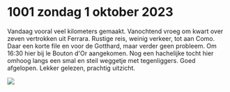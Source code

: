 # 1001 zondag 1 oktober 2023
Vandaag vooral veel kilometers gemaakt. Vanochtend vroeg om kwart over zeven vertrokken uit Ferrara. Rustige reis, weinig verkeer, tot aan Como. Daar een korte file en voor de Gotthard, maar verder geen probleem. Om 16:30 hier bij le Bouton d'Or aangekomen. Nog een hachelijke tocht hier omhoog langs een smal en steil weggetje met tegenliggers. Goed afgelopen. Lekker gelezen, prachtig uitzicht.

![](IMG_20231001_164513.jpg)